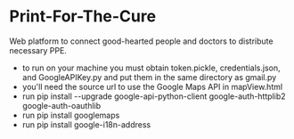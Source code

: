 # Print-For-The-Cure
Web platform to connect good-hearted people and doctors to distribute necessary PPE.
 - to run on your machine you must obtain token.pickle, credentials.json, and GoogleAPIKey.py and put them in the same directory as gmail.py
 - you'll need the source url to use the Google Maps API in mapView.html 
 - run pip install --upgrade google-api-python-client google-auth-httplib2 google-auth-oauthlib
 - run pip install googlemaps
 - run pip install google-i18n-address
